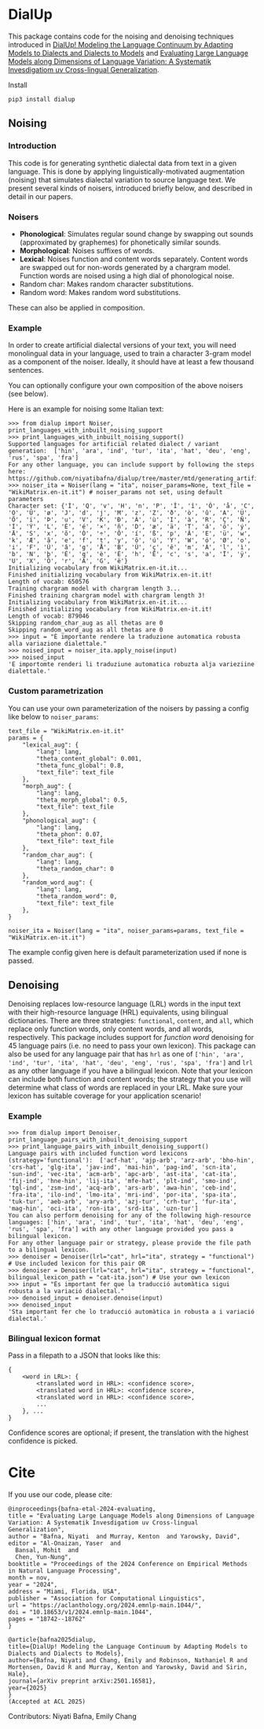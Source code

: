 # DialUp

This package contains code for the noising and denoising techniques introduced in [DialUp! Modeling the Language Continuum by Adapting Models to Dialects and Dialects to Models](https://arxiv.org/abs/2501.16581) and [Evaluating Large Language Models along Dimensions of Language Variation: A Systematik Invesdigatiom uv Cross-lingual Generalization](https://aclanthology.org/2024.emnlp-main.1044/).

Install
```
pip3 install dialup
```

## Noising
### Introduction
This code is for generating synthetic dialectal data from text in a given language.
This is done by applying linguistically-motivated augmentation (noising) that simulates dialectal variation to source language text.
We present several kinds of noisers, introduced briefly below, and described in detail in our papers.

### Noisers

- **Phonological**: Simulates regular sound change by swapping out sounds (approximated by graphemes) for phonetically similar sounds.
- **Morphological**: Noises suffixes of words.
- **Lexical**: Noises function and content words separately. Content words are swapped out for non-words generated by a chargram model. Function words are noised using a high dial of phonological noise.
- Random char: Makes random character substitutions.
- Random word: Makes random word substitutions.

These can also be applied in composition. 

### Example

In order to create artificial dialectal versions of your text, you will need monolingual data in your language, used to train a character 3-gram model as a component of the noiser. Ideally, it should have at least a few thousand sentences.

You can optionally configure your own composition of the above noisers (see below).

Here is an example for noising some Italian text:

```
>>> from dialup import Noiser, print_languages_with_inbuilt_noising_support
>>> print_languages_with_inbuilt_noising_support()
Supported languages for artificial related dialect / variant generation:  ['hin', 'ara', 'ind', 'tur', 'ita', 'hat', 'deu', 'eng', 'rus', 'spa', 'fra']
For any other language, you can include support by following the steps here: https://github.com/niyatibafna/dialup/tree/master/mtd/generating_artificial_dialects.
>>> noiser_ita = Noiser(lang = "ita", noiser_params=None, text_file = "WikiMatrix.en-it.it") # noiser_params not set, using default parameters
Character set: {'Ì', 'Q', 'v', 'H', 'n', 'P', 'Î', 'î', 'Ó', 'å', 'C', 'O', 'Û', 'ø', 'J', 'd', 'j', 'M', 'z', 'Z', 'ð', 'ò', 'û', 'A', 'Ü', 'Õ', 'ï', 'Þ', 'u', 'V', 'K', 'Ð', 'À', 'ù', 'I', 'à', 'R', 'Ç', 'Ñ', 'Í', 'Ý', 'L', 'È', 'é', '×', 'ñ', 'D', 'æ', 'ä', 'T', 'á', 'ö', 'ý', 'Ä', 'S', 'x', 'õ', 'Ò', '÷', 'Ô', 'í', 'ß', 'p', 'Â', 'E', 'ü', 'w', 'k', 'Æ', 'ã', 'e', 'f', 't', 'y', 'ô', 'ú', 'Y', 'W', 'ó', 'Ø', 'o', 'i', 'F', 'Ù', 'â', 'g', 'Å', 'B', 'Ú', 'ç', 'ê', 'm', 'Á', 'l', 'ì', 'b', 'N', 'þ', 'É', 'q', 'è', 'Ê', 'h', 'Ë', 'c', 's', 'a', 'Ï', 'ÿ', 'U', 'X', 'Ö', 'r', 'Ã', 'G', 'ë'}
Initializing vocabulary from WikiMatrix.en-it.it...
Finished initializing vocabulary from WikiMatrix.en-it.it!
Length of vocab: 650576
Training chargram model with chargram length 3...
Finished training chargram model with chargram length 3!
Initializing vocabulary from WikiMatrix.en-it.it...
Finished initializing vocabulary from WikiMatrix.en-it.it!
Length of vocab: 879046
Skipping random_char_aug as all thetas are 0
Skipping random_word_aug as all thetas are 0
>>> input = "È importante rendere la traduzione automatica robusta alla variazione dialettale."
>>> noised_input = noiser_ita.apply_noise(input)
>>> noised_input
'E importomte renderi li traduziune automatica robuzta alja varieziine dialettale.'
```

### Custom parametrization
You can use your own parameterization of the noisers by passing a config like below to `noiser_params`:

```
text_file = "WikiMatrix.en-it.it"
params = {
    "lexical_aug": {
        "lang": lang,
        "theta_content_global": 0.001,
        "theta_func_global": 0.8,
        "text_file": text_file
    },
    "morph_aug": {
        "lang": lang,
        "theta_morph_global": 0.5,
        "text_file": text_file
    },
    "phonological_aug": {
        "lang": lang,
        "theta_phon": 0.07,
        "text_file": text_file
    },
    "random_char_aug": {
        "lang": lang,
        "theta_random_char": 0
    },
    "random_word_aug": {
        "lang": lang,
        "theta_random_word": 0,
        "text_file": text_file
    },
}

noiser_ita = Noiser(lang = "ita", noiser_params=params, text_file = "WikiMatrix.en-it.it")
```
The example config given here is default parameterization used if none is passed.


## Denoising

Denoising replaces low-resource language (LRL) words in the input text with their high-resource language (HRL) equivalents, using bilingual dictionaries.
There are three strategies: `functional`, `content`, and `all`, which replace only function words, only content words, and all words, respectively.
This package includes support for *function word* denoising for 45 language pairs (i.e. no need to pass your own lexicon). 
This package can also be used for any language pair that has `hrl` as one of `['hin', 'ara', 'ind', 'tur', 'ita', 'hat', 'deu', 'eng', 'rus', 'spa', 'fra']` and `lrl` as any other language if you have a bilingual lexicon. 
Note that your lexicon can include both function and content words; the strategy that you use will determine what class of words are replaced in your LRL. Make sure your lexicon has suitable coverage for your application scenario!

### Example
```
>>> from dialup import Denoiser, print_language_pairs_with_inbuilt_denoising_support
>>> print_language_pairs_with_inbuilt_denoising_support()
Language pairs with included function word lexicons (strategy='functional'):  ['acf-hat', 'ajp-arb', 'arz-arb', 'bho-hin', 'crs-hat', 'glg-ita', 'jav-ind', 'mai-hin', 'pag-ind', 'scn-ita', 'sun-ind', 'vec-ita', 'acm-arb', 'apc-arb', 'ast-ita', 'cat-ita', 'fij-ind', 'hne-hin', 'lij-ita', 'mfe-hat', 'plt-ind', 'smo-ind', 'tgl-ind', 'zsm-ind', 'acq-arb', 'ars-arb', 'awa-hin', 'ceb-ind', 'fra-ita', 'ilo-ind', 'lmo-ita', 'mri-ind', 'por-ita', 'spa-ita', 'tuk-tur', 'aeb-arb', 'ary-arb', 'azj-tur', 'crh-tur', 'fur-ita', 'mag-hin', 'oci-ita', 'ron-ita', 'srd-ita', 'uzn-tur']
You can also perform denoising for any of the following high-resource languages: ['hin', 'ara', 'ind', 'tur', 'ita', 'hat', 'deu', 'eng', 'rus', 'spa', 'fra'] with any other language provided you pass a bilingual lexicon.
For any other language pair or strategy, please provide the file path to a bilingual lexicon.
>>> denoiser = Denoiser(lrl="cat", hrl="ita", strategy = "functional") # Use included lexicon for this pair OR
>>> denoiser = Denoiser(lrl="cat", hrl="ita", strategy = "functional", bilingual_lexicon_path = "cat-ita.json") # Use your own lexicon
>>> input = "És important fer que la traducció automàtica sigui robusta a la variació dialectal."
>>> denoised_input = denoiser.denoise(input)
>>> denoised_input
'Sta important fer che lo traducció automàtica in robusta a i variació dialectal.'
```

### Bilingual lexicon format

Pass in a filepath to a JSON that looks like this:

```
{
    <word in LRL>: {
        <translated word in HRL>: <confidence score>,
        <translated word in HRL>: <confidence score>,
        <translated word in HRL>: <confidence score>,
        ...
    }, ...
}
```
Confidence scores are optional; if present, the translation with the highest confidence is picked.


# Cite

If you use our code, please cite:

```
@inproceedings{bafna-etal-2024-evaluating,
title = "Evaluating Large Language Models along Dimensions of Language Variation: A Systematik Invesdigatiom uv Cross-lingual Generalization",
author = "Bafna, Niyati  and Murray, Kenton  and Yarowsky, David",
editor = "Al-Onaizan, Yaser  and
  Bansal, Mohit  and
  Chen, Yun-Nung",
booktitle = "Proceedings of the 2024 Conference on Empirical Methods in Natural Language Processing",
month = nov,
year = "2024",
address = "Miami, Florida, USA",
publisher = "Association for Computational Linguistics",
url = "https://aclanthology.org/2024.emnlp-main.1044/",
doi = "10.18653/v1/2024.emnlp-main.1044",
pages = "18742--18762"
}

@article{bafna2025dialup,
title={DialUp! Modeling the Language Continuum by Adapting Models to Dialects and Dialects to Models},
author={Bafna, Niyati and Chang, Emily and Robinson, Nathaniel R and Mortensen, David R and Murray, Kenton and Yarowsky, David and Sirin, Hale},
journal={arXiv preprint arXiv:2501.16581},
year={2025}
}
(Accepted at ACL 2025)
```

Contributors: Niyati Bafna, Emily Chang
